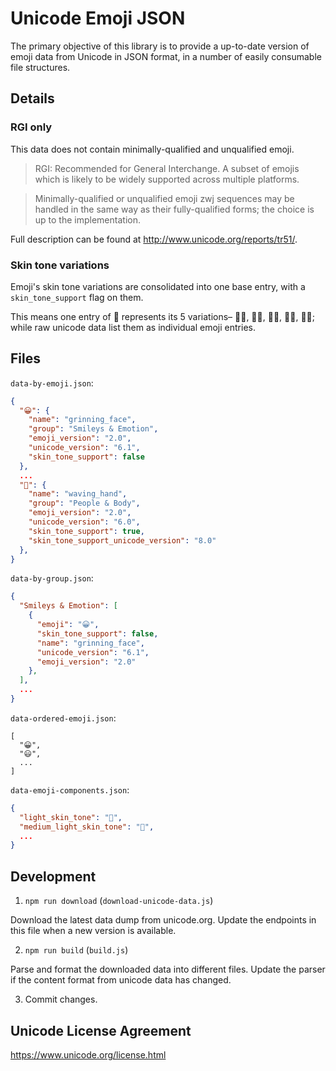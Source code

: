 # Unicode Emoji JSON

The primary objective of this library is to provide a up-to-date version of emoji data from Unicode in JSON format, in a number of easily consumable file structures.

## Details

### RGI only

This data does not contain minimally-qualified and unqualified emoji.

> RGI: Recommended for General Interchange. A subset of emojis which is likely to be widely supported across multiple platforms.

> Minimally-qualified or unqualified emoji zwj sequences may be handled in the same way as their fully-qualified forms; the choice is up to the implementation.

Full description can be found at http://www.unicode.org/reports/tr51/.

### Skin tone variations

Emoji's skin tone variations are consolidated into one base entry, with a `skin_tone_support` flag on them.

This means one entry of 👋 represents its 5 variations– 👋🏻, 👋🏼, 👋🏽, 👋🏾, 👋🏿; while raw unicode data list them as individual emoji entries.

## Files

`data-by-emoji.json`:

```json
{
  "😀": {
    "name": "grinning_face",
    "group": "Smileys & Emotion",
    "emoji_version": "2.0",
    "unicode_version": "6.1",
    "skin_tone_support": false
  },
  ...
  "👋": {
    "name": "waving_hand",
    "group": "People & Body",
    "emoji_version": "2.0",
    "unicode_version": "6.0",
    "skin_tone_support": true,
    "skin_tone_support_unicode_version": "8.0"
  },
}
```

`data-by-group.json`:

```json
{
  "Smileys & Emotion": [
    {
      "emoji": "😀",
      "skin_tone_support": false,
      "name": "grinning_face",
      "unicode_version": "6.1",
      "emoji_version": "2.0"
    },
  ],
  ...
}
```

`data-ordered-emoji.json`:

```
[
  "😀",
  "😃",
  ...
]
```

`data-emoji-components.json`:

```json
{
  "light_skin_tone": "🏻",
  "medium_light_skin_tone": "🏼",
  ...
}
```

## Development

1. `npm run download` (`download-unicode-data.js`)

  Download the latest data dump from unicode.org. Update the endpoints in this file when a new version is available.

2. `npm run build` (`build.js`)

  Parse and format the downloaded data into different files. Update the parser if the content format from unicode data has changed.

3. Commit changes.

## Unicode License Agreement

https://www.unicode.org/license.html
